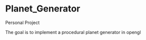 # Planet_Generator

Personal Project

The goal is to implement a procedural planet generator in opengl
